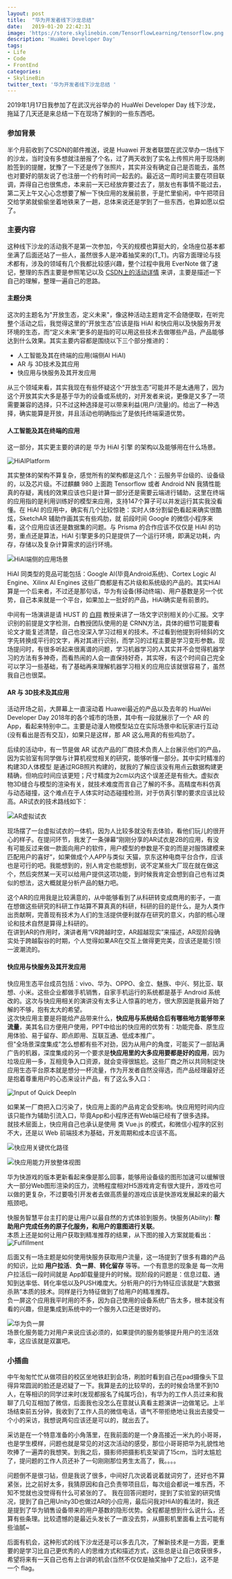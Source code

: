 ```yaml
---
layout: post
title:  "华为开发者线下沙龙总结"
date:   2019-01-20 22:42:31
image: 'https://store.skylinebin.com/TensorflowLearning/tensorflow.png'
description: 'HuaWei Developer Day'
tags:
- Life
- Code
- FrontEnd
categories:
- SkylineBin
twitter_text: '华为开发者线下沙龙总结 '
---  
```



2019年1月17日我参加了在武汉光谷举办的 HuaWei Developer Day 线下沙龙，拖延了几天还是来总结一下在现场了解到的一些东西吧。  

### 参加背景  

半个月前收到了CSDN的邮件推送，说是 Huawei 开发者联盟在武汉举办一场线下的沙龙，当时没有多想就注册报了个名，过了两天收到了实名上传照片用于现场刷脸签到的提醒，犹豫了一下还是传了张照片，其实并没有确定自己是否能去，虽然也对要好的朋友说了也注册一个约有时间一起去的。最近这一周时间主要在项目联调，弄得自己也很焦虑，本来前一天已经放弃要过去了，朋友也有事情不能过去，第二天上午又心心念想要了解一下快应用的发展前景，于是忙里偷闲，中午把项目交给学弟就偷偷坐着地铁来了一趟，总体来说还是学到了一些东西，也算如愿以偿了。  

### 主要内容  

这种线下沙龙的活动我不是第一次参加，今天的规模也算挺大的，全场座位基本都坐满了后面还站了一些人，虽然很多人是冲着抽奖来的(T_T)。内容方面理论与技术都有，涉及的领域有几个我都比较感兴趣，整个过程中我用 EverNote 做了速记，整理的东西主要是参照笔记以及 [CSDN上的活动详情](https://huiyi.csdn.net/activity/product/goods_list?project_id=4084) 来讲，主要是描述一下自己的理解，整理一遍自己的思路。  

#### 主题分类  

这次的主题名为"开放生态，定义未来"，像这种活动主题肯定不会随便取，在听完整个活动之后，我觉得这里的“开放生态”应该是指 HiAI 和快应用以及快服务开发环境的生态，而“定义未来”更多的是指的可以用这些技术去做哪些产品，产品能够达到什么效果。其实主要内容都是围绕以下三个部分推进的：  
- 人工智能及其在终端的应用(端侧AI HiAI)  
- AR 与 3D技术及其应用  
- 快应用与快服务及其开发应用  

从三个领域来看，其实我现在有些怀疑这个“开放生态”可能并不是太通用了，因为这个开放其实大多是基于华为的设备或系统的，对开发者来说，更像是又多了一项需要兼容的选择，只不过这种选择是可以带来利益(用户/流量)的。给出了一种选择，确实能算是开放，并且活动也明确指出了是依托终端渠道优势。  


#### 人工智能及其在终端的应用  

这一部分，其实更主要的讲的是 华为 HiAI 引擎 的架构以及能够用在什么场景。  

![HiAIPlatform](https://store.skylinebin.com/image/developer/HiAIPlatform.png)  

其实整体的架构不算复杂，感觉所有的架构都是这几个：云服务平台级的、设备级的，以及芯片级。不过麒麟 980 上面跑 Tensorflow 或者 Android NN 我猜性能真的存疑，离线的效果应该也只是计算一部分还是需要云端进行辅助，这里在终端的应用指的是利用训练好的模型来应用，支持147个算子可以并发运行其实我没看懂。在 HiAI 的应用中，确实有几个比较惊艳：实时人体分割留色看起来确实很酷炫，SketchAR 辅助作画其实有些鸡肋，就 前段时间 Google 的微信小程序来看，这个应用应该还是数据集的问题。与 Prisma  的合作应该不仅仅是 HiAI 的功劳，重点还是算法，HiAI  引擎更多的只是提供了一个运行环境，即满足功耗，内存，存储以及复杂计算需求的运行环境。  

![HiAI端侧的应用场景](https://store.skylinebin.com/image/developer/HiAIApplication.png)  

HiAI 同类型的竞品可能包括：Google AI(毕竟Android系统)、Cortex Logic AI Engine、Xilinx AI Engines 这些厂商都是有芯片级和系统级的产品的。其实HiAI 算是一个后来者，不过还是那句话，华为有设备(移动终端)、用户基数是另一个优势，自己本来就是一个平台，如果加上一批好的产品，HiAI确实是有前景的。  

中间有一场演讲是请 HUST 的 [白翔](https://cloud.tencent.com/developer/article/1065900) 教授来讲了一场文字识别相关的小汇报。文字识别的前提是文字检测，白教授团队使用的是 CRNN方法，具体的细节可能要看论文才能复述清楚，自己也没深入学习过相关的技术。不过看到他提到将倾斜的文字先转换成平行的文字，再对其进行识别，而学习的过程主要是学习变形参数。现场提问时，有很多听起来很离谱的问题，学习机器学习的人其实并不会觉得机器学习的方法有多神奇，而看热闹的人会一直保持好奇，其实呀，有这个时间自己完全可以学习一些基础，有了基础再来理解机器学习相关的应用应该就很容易了，虽然我自己也很菜。  


#### AR 与 3D技术及其应用  

活动开场之前，大屏幕上一直滚动着 Huawei最近的产品以及去年的 HuaWei Developer Day 2018年的各个城市的场景，其中有一段就展示了一个 AR 的 App，看起来特别中二。主要是动漫人物模型站立在实际场景中和玩家进行互动(没有看出是否有交互)，如果只是这样，那 AR 这么用真的有些鸡肋了。  

后续的活动中，有一节是做 AR 试衣产品的厂商技术负责人上台展示他们的产品，因为实验室有同学做与计算机视觉相关的研究，能够听懂一部分。其中实时精准的构建3D人体模型 是通过RGB照片构建的，就我的了解应该没有用点云数据构建更精确，但响应时间应该更短；尺寸精度为2cm以内这个误差还是有些大。虚拟衣物3D缝合与模型的渲染有关，就技术难度而言自己了解的不多。高精度布料仿真与动态碰撞，这个难点在于人体实时动态碰撞检测，对于仿真引擎的要求应该比较高。AR试衣的技术路线如下：  

![AR虚拟试衣](https://store.skylinebin.com/image/developer/ARClothesTech.png)  

现场摆了一台虚拟试衣的一体机，因为人比较多就没有去体验，看他们玩儿的很开心的样子。在提问环节，我发了一条弹幕“刚刚分享的AR试衣是2B的应用，有没有可能反过来做一款面向用户的软件，用户模型的参数是不变的而是对服饰建模来匹配用户的喜好“，如果做成个人APP与类似 天猫，京东这种电商平台合作，应该也是可行的吧。我能想到的，别人肯定也能想到，说不定某些大厂现在就在做这个，然后突然某一天可以给用户提供这项功能，到时候我肯定会想到自己也有过类似的想法，这大概就是分析产品的魅力吧。  

这个AR的应用我是比较满意的，从中能够看到了从科研转变成商用的影子，一直在想做这些研究的科研工作站算不算真真的科研，科研的目的是什么，是为人类作出贡献啊，完善现有技术为人们的生活提供便利就存在研究的意义，内部的核心理论和技术自然是算得上科研的。  
在讲到AR的作用时，演讲者用“VR跨越时空，AR超越现实”来描述，AR现阶段确实处于跨越裂谷的时期，个人觉得如果AR在交互上做得更完美，应该还是能引领一波潮流的。  


#### 快应用与快服务及其开发应用  

快应用生态平台成员包括：vivo、华为、OPPO、金立、魅族、中兴、努比亚、联想、小米。这些企业都做手机销售，自家手机运行的系统都是基于 Android 系统改的。这次与快应用相关的演讲没有太多让人惊喜的地方，很大原因是我最开始了解的不够，抱有太大的希望。  
这次快应用主要是将能给产品带来什么，**快应用与系统结合后有哪些地方能够带来流量**，美其名曰方便用户使用，PPT中给出的快应用的优势有：功能完备、原生应用体验、易于留存、即点即用、互联互通、低成本推广。  
但"全场景深度集成"怎么想都有些不对劲，因为从用户的角度，可能买了一部贴满广告的机器，深度集成的另一个要求是**快应用里的大多应用要都是好的应用**，因为垃圾应用一多，互相竞争入口资源，就会变得很尴尬。这些厂商之所以共同制定快应用生态平台原本就是想分一杯流量，作为开发者自然没得选，而产品经理最好还是抱着尊重用户的心态来设计产品，有了这么多入口：  

![Input of Quick DeepIn](https://store.skylinebin.com/image/developer/QuickDeepIn.png)  

如果某一厂商把入口污染了，快应用上面的产品肯定会受影响。快应用短时间内应该只能作为辅助引流入口，毕竟App和小程序还有Web端已经有了很多选择。  
就技术层面上，快应用自己也承认是使用 类 Vue.js 的模式，和微信小程序的区别不大，还是以 Web 前端技术为基础，开发周期和成本应该不高。  

![快应用关键优化路径](https://store.skylinebin.com/image/developer/QuickTechone.png)  

![快应用能力开放整体视图](https://store.skylinebin.com/image/developer/QuickTechtwo.png)

华为快游戏的版本更新看起来像是那么回事，能够用设备级的图形加速可以缓解很大一部分Web图形渲染的压力，流畅程度相对H5游戏肯定有很大提升，游戏也可以做的更复杂，不过要吸引开发者去做高质量的游戏应该是快游戏发展起来的最大瓶颈吧。  

快服务智慧平台主打的是让用户以最自然的方式体验到服务。快服务(Ability): **帮助用户完成任务的原子化服务，和用户的意图进行关联**。  
本质上还是如何让用户获取到精准推荐的结果，从下图的接入方案就能看出：  
![Fulfillment](https://store.skylinebin.com/image/developer/Ability.png)  

后面又有一场主题是如何使用快服务获取用户流量，这一场提到了很多有趣的产品的知识，比如 **用户拉活**、**负一屏**、**转化留存** 等等。一个有意思的现象是 每一次用户拉活后一段时间就是 App卸载量提升的时候。现阶段的问题是：信息过载、通知到达率低、转化率低以及PUSH难度大。分析用户的行为特征应该就是“大数据杀熟”本质的技术。同样是行为特征做到了给用户的精准推荐。  
负一屏这个应用我平时用的不多，因为自己使用的设备系统广告太多，根本就没有看的兴趣，但是集成到系统中的一个服务入口还是很好的。  

![华为负一屏](https://store.skylinebin.com/image/developer/Huaweiscreen.png)  
场景化服务能力对用户来说应该必须的，如果提供的服务能够提升用户的生活效率，这应该就是双赢吧。


### 小插曲  

中午匆匆忙忙从做项目的校区坐地铁赶到会场，刷脸时看到自己在pad摄像头下显得异常圆润的脸还是迟疑了一下。我算是去的比较早的，去的时候会场里不到10人，在等相识的同学过来时(发现都报名了纯属巧合)，有华为的工作人员过来和我聊了几句互相加了微信，后面我也没怎么在意就认真看主题演讲一边做笔记。上半场结束前五分钟，我收到了工作人员的微信电话，语气不带拒绝地让我出去接受一个小的采访，我想说两句应该还是可以的，就出去了。  

采访是在一个特意准备的小角落里，在我前面的是一个身高接近一米九的小哥哥，也是学生模样，问题也就是常见的对这次活动的感受，那位小哥哥把华为礼貌性地吹捧了一遍弄的我想笑。到我之后，摄影师把摄影机支架调了15cm，当时太尴尬了，提问题的工作人员还补了一句刚刚那位男生太高了，我。。。。  

问题倒不是很刁钻，但是我说了很多，中间好几次说着说着就词穷了，还好也不算紧张，比之前好太多，我猜原因和自己负责带项目后，每次组会都说一堆东西，不知不觉就也没觉得有什么可紧张的了。  我在回答问题时，提到了实验室的研究情况，提到了自己用Unity3D也做过AR的小应用，最后问我对HiAI的看法时，我还是提到了华为销售设备带来的用户基数的隐形优势。全程都是想到什么说什么，还算有些条理。比较遗憾的是最近头发长了一直没去剪，从摄影机里面看上去可能有些油腻~


后面有机会，这种形式的线下沙龙还是可以多去几次，了解新技术是一方面，更重要的是学习比自己更优秀的人的思维方式和描述方式，这些总是让自己收获很多，希望将来有一天自己也有上台讲的机会(当然不仅仅是抽奖抽中了之后:)，这不是一个 flag。  

